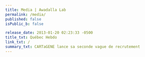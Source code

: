 ```yaml
---
title: Media | Awadalla Lab
permalink: /media/
published: false
isPublic_b: false

release_date: 2013-01-20 02:23:33 -0500
title_txt: Québec Hebdo
link_txt: /
summary_txt: CARTaGENE lance sa seconde vague de recrutement
---
```

